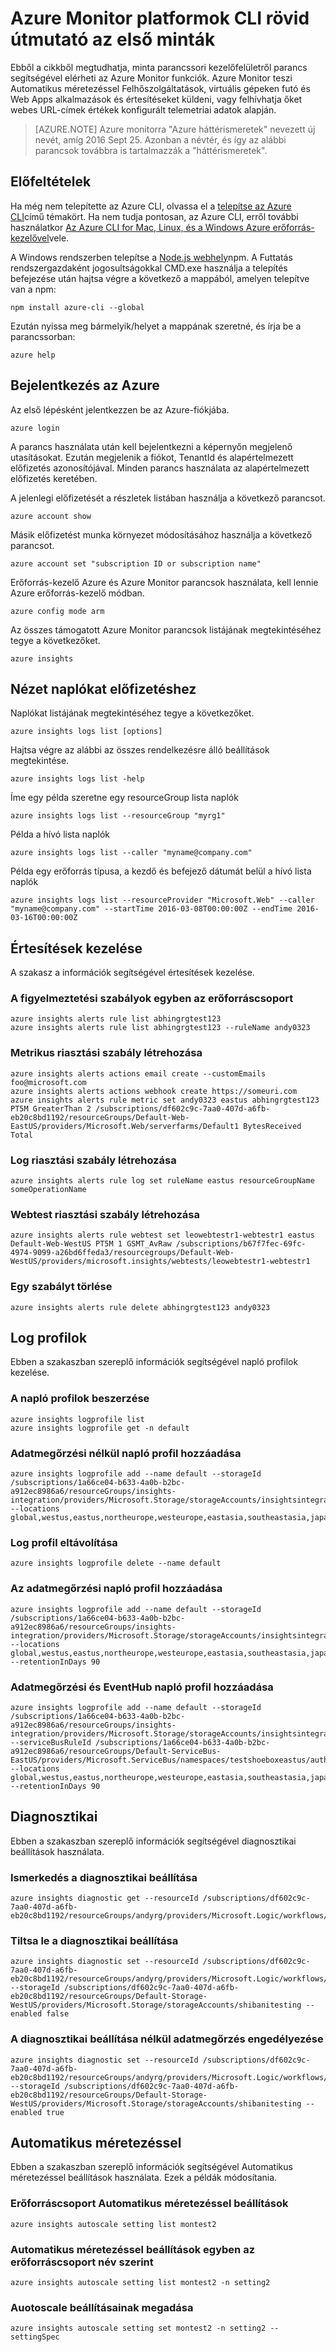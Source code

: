 <properties
    pageTitle="Rövid útmutató az Azure Monitor CLI minták. | Microsoft Azure"
    description="Minta CLI parancsok az Azure Monitor szolgáltatásaival. Azure Monitor egy olyan Microsoft Azure szolgáltatás, amely lehetővé teszi, hogy értesítéseket küldeni, hívja a webes URL-címek konfigurált telemetriai adatokat, és az Automatikus méretezéssel Cloud Services, a virtuális gépeken futó és a Web Apps alkalmazások értékek alapján."
    authors="kamathashwin"
    manager="carolz"
    editor=""
    services="monitoring-and-diagnostics"
    documentationCenter="monitoring-and-diagnostics"/>

<tags
    ms.service="monitoring-and-diagnostics"
    ms.workload="na"
    ms.tgt_pltfrm="na"
    ms.devlang="na"
    ms.topic="article"
    ms.date="09/08/2016"
    ms.author="ashwink"/>

# <a name="azure-monitor--cross-platform-cli-quick-start-samples"></a>Azure Monitor platformok CLI rövid útmutató az első minták

Ebből a cikkből megtudhatja, minta parancssori kezelőfelületről parancs segítségével elérheti az Azure Monitor funkciók. Azure Monitor teszi Automatikus méretezéssel Felhőszolgáltatások, virtuális gépeken futó és Web Apps alkalmazások és értesítéseket küldeni, vagy felhívhatja őket webes URL-címek értékek konfigurált telemetriai adatok alapján.

>[AZURE.NOTE] Azure monitorra "Azure háttérismeretek" nevezett új nevét, amíg 2016 Sept 25. Azonban a névtér, és így az alábbi parancsok továbbra is tartalmazzák a "háttérismeretek".


## <a name="prerequisites"></a>Előfeltételek

Ha még nem telepítette az Azure CLI, olvassa el a [telepítse az Azure CLI](../xplat-cli-install.md)című témakört. Ha nem tudja pontosan, az Azure CLI, erről további használatkor [Az Azure CLI for Mac, Linux, és a Windows Azure erőforrás-kezelővel](../xplat-cli-azure-resource-manager.md)vele.


A Windows rendszerben telepítse a [Node.js webhely](https://nodejs.org/)npm. A Futtatás rendszergazdaként jogosultságokkal CMD.exe használja a telepítés befejezése után hajtsa végre a következő a mappából, amelyen telepítve van a npm:

```console
npm install azure-cli --global
```

Ezután nyissa meg bármelyik/helyet a mappának szeretné, és írja be a parancssorban:

```console
azure help
```

## <a name="log-in-to-azure"></a>Bejelentkezés az Azure

Az első lépésként jelentkezzen be az Azure-fiókjába.

```console
azure login
```

A parancs használata után kell bejelentkezni a képernyőn megjelenő utasításokat. Ezután megjelenik a fiókot, TenantId és alapértelmezett előfizetés azonosítójával. Minden parancs használata az alapértelmezett előfizetés keretében.

A jelenlegi előfizetését a részletek listában használja a következő parancsot.

```console
azure account show
```

Másik előfizetést munka környezet módosításához használja a következő parancsot.

```console
azure account set "subscription ID or subscription name"
```

Erőforrás-kezelő Azure és Azure Monitor parancsok használata, kell lennie Azure erőforrás-kezelő módban.

```console
azure config mode arm
```

Az összes támogatott Azure Monitor parancsok listájának megtekintéséhez tegye a következőket.

```console
azure insights
```

## <a name="view-audit-logs-for-a-subscription"></a>Nézet naplókat előfizetéshez

Naplókat listájának megtekintéséhez tegye a következőket.

```console
azure insights logs list [options]
```

Hajtsa végre az alábbi az összes rendelkezésre álló beállítások megtekintése.

```console
azure insights logs list -help
```

Íme egy példa szeretne egy resourceGroup lista naplók

```console
azure insights logs list --resourceGroup "myrg1"
```

Példa a hívó lista naplók

```console
azure insights logs list --caller "myname@company.com"
```

Példa egy erőforrás típusa, a kezdő és befejező dátumát belül a hívó lista naplók

```console
azure insights logs list --resourceProvider "Microsoft.Web" --caller "myname@company.com" --startTime 2016-03-08T00:00:00Z --endTime 2016-03-16T00:00:00Z
```

## <a name="work-with-alerts"></a>Értesítések kezelése
A szakasz a információk segítségével értesítések kezelése.

### <a name="get-alert-rules-in-a-resource-group"></a>A figyelmeztetési szabályok egyben az erőforráscsoport

```console
azure insights alerts rule list abhingrgtest123
azure insights alerts rule list abhingrgtest123 --ruleName andy0323
```

### <a name="create-a-metric-alert-rule"></a>Metrikus riasztási szabály létrehozása

```console
azure insights alerts actions email create --customEmails foo@microsoft.com
azure insights alerts actions webhook create https://someuri.com
azure insights alerts rule metric set andy0323 eastus abhingrgtest123 PT5M GreaterThan 2 /subscriptions/df602c9c-7aa0-407d-a6fb-eb20c8bd1192/resourceGroups/Default-Web-EastUS/providers/Microsoft.Web/serverfarms/Default1 BytesReceived Total
```

### <a name="create-a-log-alert-rule"></a>Log riasztási szabály létrehozása

```console
azure insights alerts rule log set ruleName eastus resourceGroupName someOperationName
```

### <a name="create-webtest-alert-rule"></a>Webtest riasztási szabály létrehozása

```console
azure insights alerts rule webtest set leowebtestr1-webtestr1 eastus Default-Web-WestUS PT5M 1 GSMT_AvRaw /subscriptions/b67f7fec-69fc-4974-9099-a26bd6ffeda3/resourcegroups/Default-Web-WestUS/providers/microsoft.insights/webtests/leowebtestr1-webtestr1
```

### <a name="delete-an-alert-rule"></a>Egy szabályt törlése

```console
azure insights alerts rule delete abhingrgtest123 andy0323
```

## <a name="log-profiles"></a>Log profilok
Ebben a szakaszban szereplő információk segítségével napló profilok kezelése.

### <a name="get-a-log-profile"></a>A napló profilok beszerzése

```console
azure insights logprofile list
azure insights logprofile get -n default
```


### <a name="add-a-log-profile-without-retention"></a>Adatmegőrzési nélkül napló profil hozzáadása

```console
azure insights logprofile add --name default --storageId /subscriptions/1a66ce04-b633-4a0b-b2bc-a912ec8986a6/resourceGroups/insights-integration/providers/Microsoft.Storage/storageAccounts/insightsintegration7777 --locations global,westus,eastus,northeurope,westeurope,eastasia,southeastasia,japaneast,japanwest,northcentralus,southcentralus,eastus2,centralus,australiaeast,australiasoutheast,brazilsouth,centralindia,southindia,westindia
```

### <a name="remove-a-log-profile"></a>Log profil eltávolítása

```console
azure insights logprofile delete --name default
```

### <a name="add-a-log-profile-with-retention"></a>Az adatmegőrzési napló profil hozzáadása

```console
azure insights logprofile add --name default --storageId /subscriptions/1a66ce04-b633-4a0b-b2bc-a912ec8986a6/resourceGroups/insights-integration/providers/Microsoft.Storage/storageAccounts/insightsintegration7777 --locations global,westus,eastus,northeurope,westeurope,eastasia,southeastasia,japaneast,japanwest,northcentralus,southcentralus,eastus2,centralus,australiaeast,australiasoutheast,brazilsouth,centralindia,southindia,westindia --retentionInDays 90
```

### <a name="add-a-log-profile-with-retention-and-eventhub"></a>Adatmegőrzési és EventHub napló profil hozzáadása

```console
azure insights logprofile add --name default --storageId /subscriptions/1a66ce04-b633-4a0b-b2bc-a912ec8986a6/resourceGroups/insights-integration/providers/Microsoft.Storage/storageAccounts/insightsintegration7777 --serviceBusRuleId /subscriptions/1a66ce04-b633-4a0b-b2bc-a912ec8986a6/resourceGroups/Default-ServiceBus-EastUS/providers/Microsoft.ServiceBus/namespaces/testshoeboxeastus/authorizationrules/RootManageSharedAccessKey --locations global,westus,eastus,northeurope,westeurope,eastasia,southeastasia,japaneast,japanwest,northcentralus,southcentralus,eastus2,centralus,australiaeast,australiasoutheast,brazilsouth,centralindia,southindia,westindia --retentionInDays 90
```


## <a name="diagnostics"></a>Diagnosztikai
Ebben a szakaszban szereplő információk segítségével diagnosztikai beállítások használata.

### <a name="get-a-diagnostic-setting"></a>Ismerkedés a diagnosztikai beállítása

```console
azure insights diagnostic get --resourceId /subscriptions/df602c9c-7aa0-407d-a6fb-eb20c8bd1192/resourceGroups/andyrg/providers/Microsoft.Logic/workflows/andy0315logicapp
```

### <a name="disable-a-diagnostic-setting"></a>Tiltsa le a diagnosztikai beállítása

```console
azure insights diagnostic set --resourceId /subscriptions/df602c9c-7aa0-407d-a6fb-eb20c8bd1192/resourceGroups/andyrg/providers/Microsoft.Logic/workflows/andy0315logicapp --storageId /subscriptions/df602c9c-7aa0-407d-a6fb-eb20c8bd1192/resourceGroups/Default-Storage-WestUS/providers/Microsoft.Storage/storageAccounts/shibanitesting --enabled false
```

### <a name="enable-a-diagnostic-setting-without-retention"></a>A diagnosztikai beállítása nélkül adatmegőrzés engedélyezése

```console
azure insights diagnostic set --resourceId /subscriptions/df602c9c-7aa0-407d-a6fb-eb20c8bd1192/resourceGroups/andyrg/providers/Microsoft.Logic/workflows/andy0315logicapp --storageId /subscriptions/df602c9c-7aa0-407d-a6fb-eb20c8bd1192/resourceGroups/Default-Storage-WestUS/providers/Microsoft.Storage/storageAccounts/shibanitesting --enabled true
```


## <a name="autoscale"></a>Automatikus méretezéssel
Ebben a szakaszban szereplő információk segítségével Automatikus méretezéssel beállítások használata. Ezek a példák módosítania.

### <a name="get-autoscale-settings-for-a-resource-group"></a>Erőforráscsoport Automatikus méretezéssel beállítások

```console
azure insights autoscale setting list montest2
```

### <a name="get-autoscale-settings-by-name-in-a-resource-group"></a>Automatikus méretezéssel beállítások egyben az erőforráscsoport név szerint

```console
azure insights autoscale setting list montest2 -n setting2
```


### <a name="set-auotoscale-settings"></a>Auotoscale beállításainak megadása

```console
azure insights autoscale setting set montest2 -n setting2 --settingSpec
```
